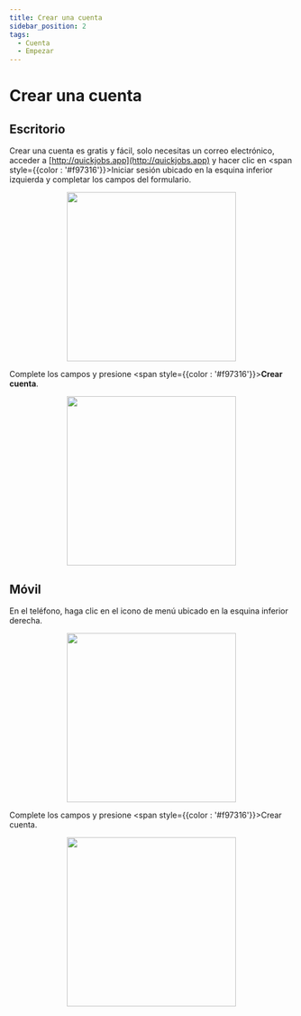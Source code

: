 ```yaml
---
title: Crear una cuenta
sidebar_position: 2
tags:
  - Cuenta
  - Empezar
---
```


# Crear una cuenta

## Escritorio

Crear una cuenta es gratis y fácil, solo necesitas un correo electrónico, acceder a [http://quickjobs.app](http://quickjobs.app) y hacer clic en <span style={{color : '#f97316'}}>Iniciar sesión</span> ubicado en la esquina inferior izquierda y completar los campos del formulario.

<p align="center">
  <img src="/img/create-account/log-in-button.png" width="300" />
</p>

Complete los campos y presione <span style={{color : '#f97316'}}>**Crear cuenta**</span>.

<p align="center">
  <img src="/img/create-account/create-account-desk.png" width="300" />
</p>

## Móvil

En el teléfono, haga clic en el icono de menú ubicado en la esquina inferior derecha.

<p align="center">
  <img src="/img/create-account/menu-button.png" width="300" />
</p>

Complete los campos y presione <span style={{color : '#f97316'}}>Crear cuenta</span>.

<p align="center">
  <img src="/img/create-account/create-account-button.png" width="300" />
</p>

